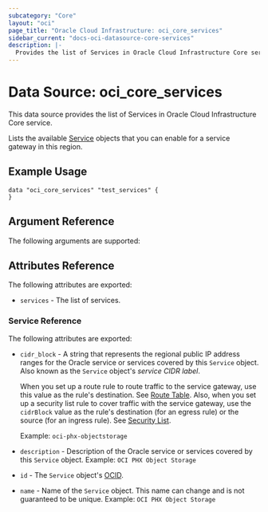 ```yaml
---
subcategory: "Core"
layout: "oci"
page_title: "Oracle Cloud Infrastructure: oci_core_services"
sidebar_current: "docs-oci-datasource-core-services"
description: |-
  Provides the list of Services in Oracle Cloud Infrastructure Core service
---
```


# Data Source: oci_core_services
This data source provides the list of Services in Oracle Cloud Infrastructure Core service.

Lists the available [Service](https://docs.cloud.oracle.com/iaas/api/#/en/iaas/20160918/Service/) objects that you can enable for a
service gateway in this region.


## Example Usage

```hcl
data "oci_core_services" "test_services" {
}
```

## Argument Reference

The following arguments are supported:



## Attributes Reference

The following attributes are exported:

* `services` - The list of services.

### Service Reference

The following attributes are exported:

* `cidr_block` - A string that represents the regional public IP address ranges for the Oracle service or services covered by this `Service` object. Also known as the `Service` object's *service CIDR label*.

	When you set up a route rule to route traffic to the service gateway, use this value as the rule's destination. See [Route Table](https://docs.cloud.oracle.com/iaas/api/#/en/iaas/20160918/RouteTable/). Also, when you set up a security list rule to cover traffic with the service gateway, use the `cidrBlock` value as the rule's destination (for an egress rule) or the source (for an ingress rule). See [Security List](https://docs.cloud.oracle.com/iaas/api/#/en/iaas/20160918/SecurityList/).

	Example: `oci-phx-objectstorage` 
* `description` - Description of the Oracle service or services covered by this `Service` object.  Example: `OCI PHX Object Storage` 
* `id` - The `Service` object's [OCID](https://docs.cloud.oracle.com/iaas/Content/General/Concepts/identifiers.htm).
* `name` - Name of the `Service` object. This name can change and is not guaranteed to be unique.  Example: `OCI PHX Object Storage` 

